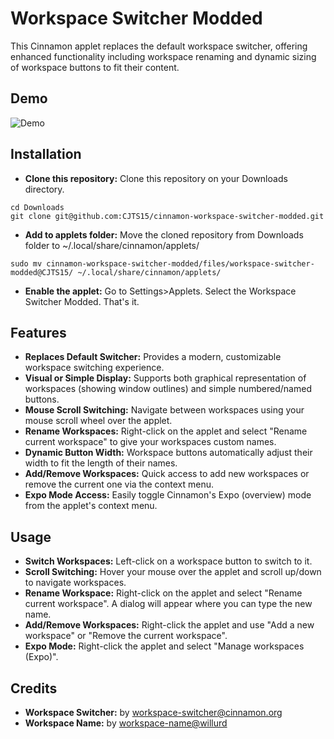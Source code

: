 
# Workspace Switcher Modded

This Cinnamon applet replaces the default workspace switcher, offering enhanced functionality including workspace renaming and dynamic sizing of workspace buttons to fit their content.

## Demo

![Demo](assets/demo.gif)

## Installation

*   **Clone this repository:** Clone this repository on your Downloads directory.
```
cd Downloads
git clone git@github.com:CJTS15/cinnamon-workspace-switcher-modded.git
```
*   **Add to applets folder:** Move the cloned repository from Downloads folder to ~/.local/share/cinnamon/applets/
```
sudo mv cinnamon-workspace-switcher-modded/files/workspace-switcher-modded@CJTS15/ ~/.local/share/cinnamon/applets/
```
*   **Enable the applet:** Go to Settings>Applets. Select the Workspace Switcher Modded. That's it.

## Features

*   **Replaces Default Switcher:** Provides a modern, customizable workspace switching experience.
*   **Visual or Simple Display:** Supports both graphical representation of workspaces (showing window outlines) and simple numbered/named buttons.
*   **Mouse Scroll Switching:** Navigate between workspaces using your mouse scroll wheel over the applet.
*   **Rename Workspaces:** Right-click on the applet and select "Rename current workspace" to give your workspaces custom names.
*   **Dynamic Button Width:** Workspace buttons automatically adjust their width to fit the length of their names.
*   **Add/Remove Workspaces:** Quick access to add new workspaces or remove the current one via the context menu.
*   **Expo Mode Access:** Easily toggle Cinnamon's Expo (overview) mode from the applet's context menu.

## Usage

*   **Switch Workspaces:** Left-click on a workspace button to switch to it.
*   **Scroll Switching:** Hover your mouse over the applet and scroll up/down to navigate workspaces.
*   **Rename Workspace:** Right-click on the applet and select "Rename current workspace". A dialog will appear where you can type the new name.
*   **Add/Remove Workspaces:** Right-click the applet and use "Add a new workspace" or "Remove the current workspace".
*   **Expo Mode:** Right-click the applet and select "Manage workspaces (Expo)".

## Credits

*   **Workspace Switcher:** by [workspace-switcher@cinnamon.org](https://cinnamon-spices.linuxmint.com/)
*   **Workspace Name:** by [workspace-name@willurd](https://cinnamon-spices.linuxmint.com/applets/view/222)


